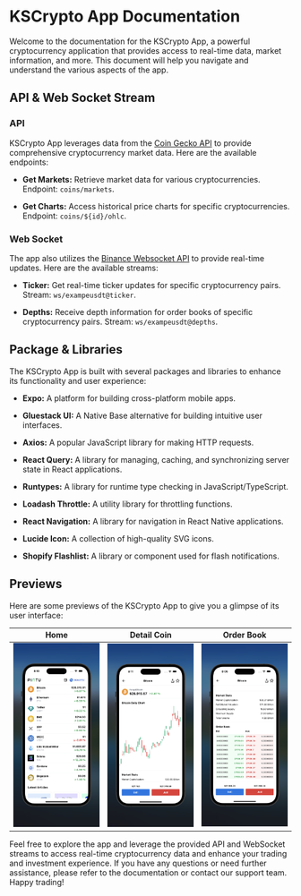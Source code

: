 # KSCrypto App Documentation

Welcome to the documentation for the KSCrypto App, a powerful cryptocurrency application that provides access to real-time data, market information, and more. This document will help you navigate and understand the various aspects of the app.

## API & Web Socket Stream

### API
KSCrypto App leverages data from the [Coin Gecko API](https://www.coingecko.com/en/api/documentation) to provide comprehensive cryptocurrency market data. Here are the available endpoints:

- **Get Markets:** Retrieve market data for various cryptocurrencies. Endpoint: `coins/markets`.

- **Get Charts:** Access historical price charts for specific cryptocurrencies. Endpoint: `coins/${id}/ohlc`.

### Web Socket
The app also utilizes the [Binance Websocket API](https://binance-docs.github.io/apidocs/spot/en/#websocket-market-streams) to provide real-time updates. Here are the available streams:

- **Ticker:** Get real-time ticker updates for specific cryptocurrency pairs. Stream: `ws/exampeusdt@ticker`.

- **Depths:** Receive depth information for order books of specific cryptocurrency pairs. Stream: `ws/exampeusdt@depths`.

## Package & Libraries
The KSCrypto App is built with several packages and libraries to enhance its functionality and user experience:

- **Expo:** A platform for building cross-platform mobile apps.

- **Gluestack UI:** A Native Base alternative for building intuitive user interfaces.

- **Axios:** A popular JavaScript library for making HTTP requests.

- **React Query:** A library for managing, caching, and synchronizing server state in React applications.

- **Runtypes:** A library for runtime type checking in JavaScript/TypeScript.

- **Loadash Throttle:** A utility library for throttling functions.

- **React Navigation:** A library for navigation in React Native applications.

- **Lucide Icon:** A collection of high-quality SVG icons.

- **Shopify Flashlist:** A library or component used for flash notifications.

## Previews
Here are some previews of the KSCrypto App to give you a glimpse of its user interface:

| Home | Detail Coin | Order Book |
|---|---|---|
| ![Home Page](screenshots/ss1.png) | ![Detail Coin Page](screenshots/ss2.png)  | ![Order Book Page](screenshots/ss3.png)  |

Feel free to explore the app and leverage the provided API and WebSocket streams to access real-time cryptocurrency data and enhance your trading and investment experience. If you have any questions or need further assistance, please refer to the documentation or contact our support team. Happy trading!
